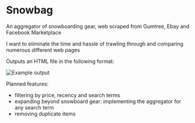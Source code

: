 # Snowbag
An aggregator of snowboarding gear, web scraped from Gumtree, Ebay and Facebook Marketplace

I want to eliminate the time and hassle of trawling through and comparing numerous different web pages

Outputs an HTML file in the following format:

![Example output](https://user-images.githubusercontent.com/51999683/88514437-70a21e80-d02d-11ea-95a1-83be5eacbc00.png)

Planned features: 

* filtering by price, recency and search terms
* expanding beyond snowboard gear: implementing the aggregator for any search term
* removing duplicate items
